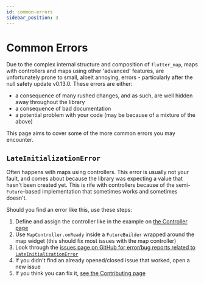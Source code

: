 ```yaml
---
id: common-errors
sidebar_position: 3
---
```


# Common Errors

Due to the complex internal structure and composition of `flutter_map`, maps with controllers and maps using other 'advanced' features, are unfortunately prone to small, albeit annoying, errors - particularly after the null safety update v0.13.0. These errors are either:

- a consequence of many rushed changes, and as such, are well hidden away throughout the library
- a consequence of bad documentation
- a potential problem with your code (may be because of a mixture of the above)

This page aims to cover some of the more common errors you may encounter.

## `LateInitializationError`

Often happens with maps using controllers. This error is usually not your fault, and comes about because the library was expecting a value that hasn't been created yet. This is rife with controllers because of the semi-`Future`-based implementation that sometimes works and sometimes doesn't.

Should you find an error like this, use these steps:

1. Define and assign the controller like in the example on [the Controller page](../main-concepts/controller)
2. Use `MapController.onReady` inside a `FutureBuilder` wrapped around the map widget (this should fix most issues with the map controller)
3. Look through the [issues page on GitHub for error/bug reports related to `LateInitializationError`](https://github.com/fleaflet/flutter_map/issues?q=is%3Aissue+LateInitializationError)
4. If you didn't find an already opened/closed issue that worked, open a new issue
5. If you think you can fix it, [see the Contributing page](../miscellaneous/contributing)
